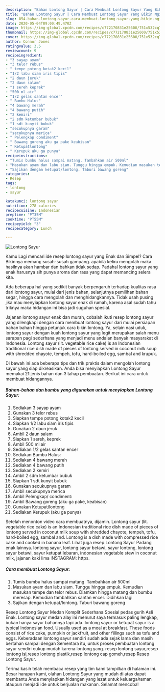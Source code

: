 ```yaml
---
description: "Bahan Lontong Sayur | Cara Membuat Lontong Sayur Yang Bikin Ngiler"
title: "Bahan Lontong Sayur | Cara Membuat Lontong Sayur Yang Bikin Ngiler"
slug: 854-bahan-lontong-sayur-cara-membuat-lontong-sayur-yang-bikin-ngiler
date: 2020-05-04T09:00:49.470Z
image: https://img-global.cpcdn.com/recipes/c772170831e25600/751x532cq70/lontong-sayur-foto-resep-utama.jpg
thumbnail: https://img-global.cpcdn.com/recipes/c772170831e25600/751x532cq70/lontong-sayur-foto-resep-utama.jpg
cover: https://img-global.cpcdn.com/recipes/c772170831e25600/751x532cq70/lontong-sayur-foto-resep-utama.jpg
author: Connor Jones
ratingvalue: 3.5
reviewcount: 9
recipeingredient:
- "3 sayap ayam"
- "3 telor rebus"
- " tempe potong kotak2 kecil"
- "1/2 labu siam iris tipis"
- "2 daun jeruk"
- "2 daun salam"
- "1 sereh keprek"
- "500 ml air"
- "1/2 gelas santan encer"
- " Bumbu Halus"
- "4 bawang merah"
- "4 bawang putih"
- "2 kemiri"
- "2 sdm ketumbar bubuk"
- "1 sdt kunyit bubuk"
- "secukupnya garam"
- "secukupnya merica"
- " Pelengkap condiment"
- " Bawang goreng aku ga pake keabisan"
- " Ketupatlontong"
- " Kerupuk aku ga punya"
recipeinstructions:
- "Tumis bumbu halus sampai matang. Tambahkan air 500ml"
- "Masukan ayam dan labu siam. Tunggu hingga empuk. Kemudian masukan tempe dan telor rebus. Diamkan hingga matang dan bumbu meresap. Kemudian tambahkan santan encer. Didihkan lagi"
- "Sajikan dengan ketupat/lontong. Taburi bawang goreng"
categories:
- Resep
tags:
- lontong
- sayur

katakunci: lontong sayur 
nutrition: 278 calories
recipecuisine: Indonesian
preptime: "PT35M"
cooktime: "PT55M"
recipeyield: "3"
recipecategory: Lunch

---
```



![Lontong Sayur](https://img-global.cpcdn.com/recipes/c772170831e25600/751x532cq70/lontong-sayur-foto-resep-utama.jpg)

Kamu Lagi mencari ide resep lontong sayur yang Enak dan Simpel? Cara Bikinnya memang susah-susah gampang. apabila keliru mengolah maka hasilnya akan hambar dan bahkan tidak sedap. Padahal lontong sayur yang enak harusnya sih punya aroma dan rasa yang dapat memancing selera kita.

Ada beberapa hal yang sedikit banyak berpengaruh terhadap kualitas rasa dari lontong sayur, mulai dari jenis bahan, selanjutnya pemilihan bahan segar, hingga cara mengolah dan menghidangkannya. Tidak usah pusing jika mau menyiapkan lontong sayur enak di rumah, karena asal sudah tahu triknya maka hidangan ini bisa jadi suguhan spesial.

Jajanan lontong sayur enak dan murah, cobalah ikuti resep lontong sayur yang dilengkapi dengan cara membuat lontong sayur dari mulai persiapan bahan bahan hingga petunjuk cara bikin lontong. Ya, selain nasi uduk, lontong sayur dengan kuah lontong sayur yang legit merupakan salah menu sarapan pagi sederhana yang menjadi menu andalan banyak masyarakat di Indonesia. Lontong sayur (lit. vegetable rice cake) is an Indonesian traditional rice dish made of pieces of lontong served in coconut milk soup with shredded chayote, tempeh, tofu, hard-boiled egg, sambal and krupuk.


Di bawah ini ada beberapa tips dan trik praktis dalam mengolah lontong sayur yang siap dikreasikan. Anda bisa menyiapkan Lontong Sayur memakai 21 jenis bahan dan 3 tahap pembuatan. Berikut ini cara untuk membuat hidangannya.

<!--inarticleads1-->

##### Bahan-bahan dan bumbu yang digunakan untuk menyiapkan Lontong Sayur:

1. Sediakan 3 sayap ayam
1. Gunakan 3 telor rebus
1. Siapkan  tempe potong kotak2 kecil
1. Siapkan 1/2 labu siam iris tipis
1. Gunakan 2 daun jeruk
1. Ambil 2 daun salam
1. Siapkan 1 sereh, keprek
1. Ambil 500 ml air
1. Sediakan 1/2 gelas santan encer
1. Sediakan  Bumbu Halus:
1. Sediakan 4 bawang merah
1. Sediakan 4 bawang putih
1. Sediakan 2 kemiri
1. Ambil 2 sdm ketumbar bubuk
1. Siapkan 1 sdt kunyit bubuk
1. Gunakan secukupnya garam
1. Ambil secukupnya merica
1. Ambil  Pelengkap/ condiment:
1. Ambil  Bawang goreng (aku ga pake, keabisan)
1. Gunakan  Ketupat/lontong
1. Sediakan  Kerupuk (aku ga punya)


Setelah menonton video cara membuatnya, dijamin. Lontong sayur (lit. vegetable rice cake) is an Indonesian traditional rice dish made of pieces of lontong served in coconut milk soup with shredded chayote, tempeh, tofu, hard-boiled egg, sambal and. Lontong is a dish made with compressed rice cake and cooked in banana leaf. Lihat juga resep Lontong Sayur Padang enak lainnya. lontong sayur, lontong sayur betawi, sayur lontong, lontong sayur betawi, sayur ketupat lebaran, indonesian vegetable stew in coconut milk, jajanan kaki lima INSTAGRAM: https. 

<!--inarticleads2-->

##### Cara membuat Lontong Sayur:

1. Tumis bumbu halus sampai matang. Tambahkan air 500ml
1. Masukan ayam dan labu siam. Tunggu hingga empuk. Kemudian masukan tempe dan telor rebus. Diamkan hingga matang dan bumbu meresap. Kemudian tambahkan santan encer. Didihkan lagi
1. Sajikan dengan ketupat/lontong. Taburi bawang goreng


Resep Lontong Sayur Medan Komplit Sederhana Spesial pedas gurih Asli Enak. Lontong sayur medan alay ini menurut saya termasuk paling lengkap, bukan hanya sayur bahannya tapi ada. lontong sayur or ketupat sayur is a typical Indonesian food. Usually used as a meal at breakfast. These foods consist of rice cake, pumpkin or jackfruit, and other fillings such as tofu and eggs. Keberadaan lontong sayur sendiri sudah ada sejak lama dan masih bertahan sampai dengan Sementara itu, untuk proses pembuatan lontong sayur sendiri cukup mudah karena lontong yang. resep lontong sayur,resep lontong isi,resep lontong plastik,resep lontong cap gomeh,resep Resep Lontong Sayur. 

Terima kasih telah membaca resep yang tim kami tampilkan di halaman ini. Besar harapan kami, olahan Lontong Sayur yang mudah di atas dapat membantu Anda menyiapkan hidangan yang lezat untuk keluarga/teman ataupun menjadi ide untuk berjualan makanan. Selamat mencoba!
